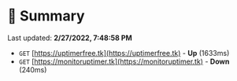 # 📖 Summary
Last updated: **2/27/2022, 7:48:58 PM**

- `GET` [https://uptimerfree.tk](https://uptimerfree.tk) - **Up** (1633ms)
- `GET` [https://monitoruptimer.tk](https://monitoruptimer.tk) - **Down** (240ms)
